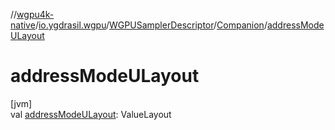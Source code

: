 //[wgpu4k-native](../../../../index.md)/[io.ygdrasil.wgpu](../../index.md)/[WGPUSamplerDescriptor](../index.md)/[Companion](index.md)/[addressModeULayout](address-mode-u-layout.md)

# addressModeULayout

[jvm]\
val [addressModeULayout](address-mode-u-layout.md): ValueLayout